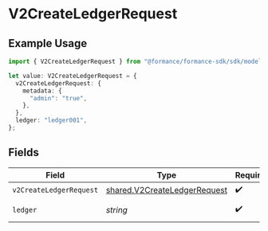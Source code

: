 # V2CreateLedgerRequest

## Example Usage

```typescript
import { V2CreateLedgerRequest } from "@formance/formance-sdk/sdk/models/operations";

let value: V2CreateLedgerRequest = {
  v2CreateLedgerRequest: {
    metadata: {
      "admin": "true",
    },
  },
  ledger: "ledger001",
};
```

## Fields

| Field                                                                               | Type                                                                                | Required                                                                            | Description                                                                         | Example                                                                             |
| ----------------------------------------------------------------------------------- | ----------------------------------------------------------------------------------- | ----------------------------------------------------------------------------------- | ----------------------------------------------------------------------------------- | ----------------------------------------------------------------------------------- |
| `v2CreateLedgerRequest`                                                             | [shared.V2CreateLedgerRequest](../../../sdk/models/shared/v2createledgerrequest.md) | :heavy_check_mark:                                                                  | N/A                                                                                 |                                                                                     |
| `ledger`                                                                            | *string*                                                                            | :heavy_check_mark:                                                                  | Name of the ledger.                                                                 | ledger001                                                                           |